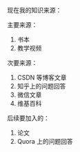 


现在我的知识来源：

主要来源：

1. 书本
2. 教学视频

次要来源：

1. CSDN 等博客文章
2. 知乎上的问题回答
3. 微信文章
4. 维基百科

后续要加入的：

1. 论文
2. Quora 上的问题回答
